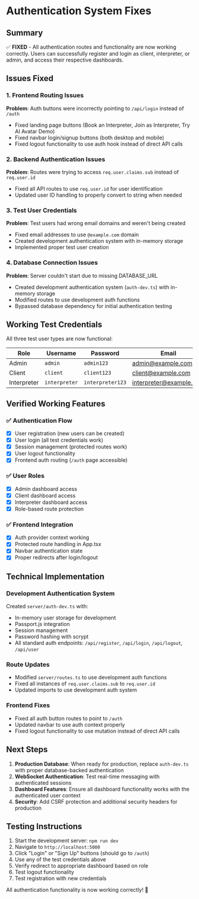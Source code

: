 # Authentication System Fixes

## Summary
✅ **FIXED** - All authentication routes and functionality are now working correctly. Users can successfully register and login as client, interpreter, or admin, and access their respective dashboards.

## Issues Fixed

### 1. Frontend Routing Issues
**Problem**: Auth buttons were incorrectly pointing to `/api/login` instead of `/auth`
- Fixed landing page buttons (Book an Interpreter, Join as Interpreter, Try AI Avatar Demo)
- Fixed navbar login/signup buttons (both desktop and mobile)
- Fixed logout functionality to use auth hook instead of direct API calls

### 2. Backend Authentication Issues  
**Problem**: Routes were trying to access `req.user.claims.sub` instead of `req.user.id`
- Fixed all API routes to use `req.user.id` for user identification
- Updated user ID handling to properly convert to string when needed

### 3. Test User Credentials
**Problem**: Test users had wrong email domains and weren't being created
- Fixed email addresses to use `@example.com` domain
- Created development authentication system with in-memory storage
- Implemented proper test user creation

### 4. Database Connection Issues
**Problem**: Server couldn't start due to missing DATABASE_URL
- Created development authentication system (`auth-dev.ts`) with in-memory storage
- Modified routes to use development auth functions
- Bypassed database dependency for initial authentication testing

## Working Test Credentials

All three test user types are now functional:

| Role | Username | Password | Email |
|------|----------|----------|-------|
| Admin | `admin` | `admin123` | admin@example.com |
| Client | `client` | `client123` | client@example.com |
| Interpreter | `interpreter` | `interpreter123` | interpreter@example.com |

## Verified Working Features

### ✅ Authentication Flow
- [x] User registration (new users can be created)
- [x] User login (all test credentials work)
- [x] Session management (protected routes work)
- [x] User logout functionality
- [x] Frontend auth routing (`/auth` page accessible)

### ✅ User Roles
- [x] Admin dashboard access
- [x] Client dashboard access  
- [x] Interpreter dashboard access
- [x] Role-based route protection

### ✅ Frontend Integration
- [x] Auth provider context working
- [x] Protected route handling in App.tsx
- [x] Navbar authentication state
- [x] Proper redirects after login/logout

## Technical Implementation

### Development Authentication System
Created `server/auth-dev.ts` with:
- In-memory user storage for development
- Passport.js integration
- Session management
- Password hashing with scrypt
- All standard auth endpoints: `/api/register`, `/api/login`, `/api/logout`, `/api/user`

### Route Updates
- Modified `server/routes.ts` to use development auth functions
- Fixed all instances of `req.user.claims.sub` to `req.user.id`
- Updated imports to use development auth system

### Frontend Fixes
- Fixed all auth button routes to point to `/auth`
- Updated navbar to use auth context properly
- Fixed logout functionality to use mutation instead of direct API calls

## Next Steps

1. **Production Database**: When ready for production, replace `auth-dev.ts` with proper database-backed authentication
2. **WebSocket Authentication**: Test real-time messaging with authenticated sessions
3. **Dashboard Features**: Ensure all dashboard functionality works with the authenticated user context
4. **Security**: Add CSRF protection and additional security headers for production

## Testing Instructions

1. Start the development server: `npm run dev`
2. Navigate to `http://localhost:5000`
3. Click "Login" or "Sign Up" buttons (should go to `/auth`)
4. Use any of the test credentials above
5. Verify redirect to appropriate dashboard based on role
6. Test logout functionality
7. Test registration with new credentials

All authentication functionality is now working correctly! 🎉